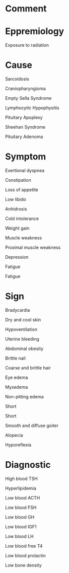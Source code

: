 # Comment

# Eppremiology

Exposure to radiation

# Cause

Sarcoidosis

Craniopharyngioma

Empty Sella Syndrome

Lymphocytic Hypophysitis

Pituitary Apoplexy

Sheehan Syndrome

Pituitary Adenoma

# Symptom

Exertional dyspnea

Constipation

Loss of appetite

Low libido

Anhidrosis

Cold intolerance

Weight gain

Muscle weakness

Proximal muscle weakness

Depression

Fatigue

Fatigue

# Sign

Bradycardia

Dry and cool skin

Hypoventilation

Uterine bleeding

Abdominal obesity

Brittle nail

Coarse and brittle hair

Eye edema

Myxedema

Non-pitting edema

Short

Short

Smooth and diffuse goiter

Alopecia

Hyporeflexia

# Diagnostic

High blood TSH

Hyperlipidemia

Low blood ACTH

Low blood FSH

Low blood GH

Low blood IGF1

Low blood LH

Low blood free T4

Low blood prolactin

Low bone density

